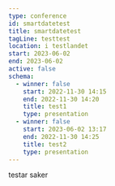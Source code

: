 ```yaml
---
type: conference
id: smartdatetest
title: smartdatetest
tagLine: testtest
location: i testlandet
start: 2023-06-02
end: 2023-06-02
active: false
schema:
  - winner: false
    start: 2022-11-30 14:15
    end: 2022-11-30 14:20
    title: test1
    type: presentation
  - winner: false
    start: 2023-06-02 13:17
    end: 2022-11-30 14:25
    title: test2
    type: presentation
---
```

testar saker